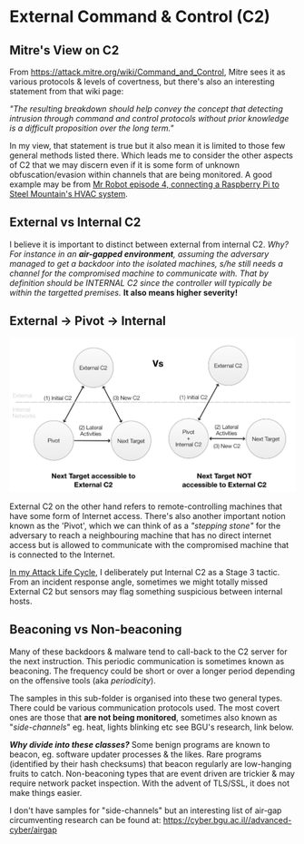 # External Command & Control (C2)

## Mitre's View on C2

From https://attack.mitre.org/wiki/Command_and_Control, Mitre sees it as various protocols & levels of covertness, but there's also an interesting statement from that wiki page: 

*"The resulting breakdown should help convey the concept that detecting intrusion through command and control protocols without prior knowledge is a difficult proposition over the long term."*

In my view, that statement is true but it also mean it is limited to those few general methods listed there. Which leads me to consider the other aspects of C2 that we may discern even if it is some form of unknown obfuscation/evasion within channels that are being monitored. A good example may be from [Mr Robot episode 4, connecting a Raspberry Pi to Steel Mountain's HVAC system](https://www.forbes.com/sites/abigailtracy/2015/07/15/hacking-the-hacks-mr-robot-episode-four-sam-esmail/#b5fee554503f).

## External vs Internal C2

I believe it is important to distinct between external from internal C2. *Why? For instance in an **air-gapped environment**, assuming the adversary managed to get a backdoor into the isolated machines, s/he still needs a channel for the compromised machine to communicate with. That by definition should be INTERNAL C2 since the controller will typically be within the targetted premises.* **It also means higher severity!**

## External -> Pivot -> Internal

![](img/c2types.png)

External C2 on the other hand refers to remote-controlling machines that have some form of Internet access. There's also another important notion known as the 'Pivot', which we can think of as a *"stepping stone"* for the adversary to reach a neighbouring machine that has no direct internet access but is allowed to communicate with the compromised machine that is connected to the Internet. 

[In my Attack Life Cycle](https://jym.sg), I deliberately put Internal C2 as a Stage 3 tactic. From an incident response angle, sometimes we might totally missed External C2 but sensors may flag something suspicious between internal hosts.

## Beaconing vs Non-beaconing

Many of these backdoors & malware tend to call-back to the C2 server for the next instruction. This periodic communication is sometimes known as beaconing. The frequency could be short or over a longer period depending on the offensive tools (aka *periodicity*).

The samples in this sub-folder is organised into these two general types. There could be various communication protocols used. The most covert ones are those that **are not being monitored**, sometimes also known as "*side-channels*" eg. heat, lights blinking etc see BGU's research, link below. 

***Why divide into these classes?*** Some benign programs are known to beacon, eg. software updater processes & the likes. Rare programs (identified by their hash checksums) that beacon regularly are low-hanging fruits to catch. Non-beaconing types that are event driven are trickier & may require network packet inspection. With the advent of TLS/SSL, it does not make things easier.

I don't have samples for "side-channels" but an interesting list of air-gap circumventing research can be found at: https://cyber.bgu.ac.il//advanced-cyber/airgap 

